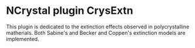 # NCrystal plugin CrysExtn

This plugin is dedicated to the extinction effects observed in polycrystalline matherials. Both Sabine's and Becker and Coppen's extinction models are implemented.
